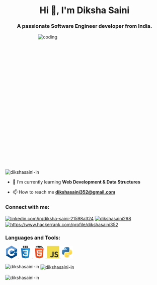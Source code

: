 <h1 align="center">Hi 👋, I'm Diksha Saini</h1>
<h3 align="center">A passionate Software Engineer developer from India.</h3>
<img align="right" alt="coding" width="400" src="<img width="680" height="428" alt="image" src="https://github.com/user-attachments/assets/c5925adc-afaa-4601-9e6d-c3044ed0875c" />



<p align="left"> <img src="https://komarev.com/ghpvc/?username=dikshasaini-in&label=Profile%20views&color=0e75b6&style=flat" alt="dikshasaini-in" /> </p>

- 🌱 I’m currently learning **Web Development & Data Structures**

- 📫 How to reach me **dikshasaini352@gmail.com**

<h3 align="left">Connect with me:</h3>
<p align="left">
<a href="https://linkedin.com/in/linkedin.com/in/diksha-saini-21598a324" target="blank"><img align="center" src="https://raw.githubusercontent.com/rahuldkjain/github-profile-readme-generator/master/src/images/icons/Social/linked-in-alt.svg" alt="linkedin.com/in/diksha-saini-21598a324" height="30" width="40" /></a>
<a href="https://instagram.com/dikshasaini298" target="blank"><img align="center" src="https://raw.githubusercontent.com/rahuldkjain/github-profile-readme-generator/master/src/images/icons/Social/instagram.svg" alt="dikshasaini298" height="30" width="40" /></a>
<a href="https://www.hackerrank.com/https://www.hackerrank.com/profile/dikshasaini352" target="blank"><img align="center" src="https://raw.githubusercontent.com/rahuldkjain/github-profile-readme-generator/master/src/images/icons/Social/hackerrank.svg" alt="https://www.hackerrank.com/profile/dikshasaini352" height="30" width="40" /></a>
</p>

<h3 align="left">Languages and Tools:</h3>
<p align="left"> <a href="https://www.w3schools.com/cpp/" target="_blank" rel="noreferrer"> <img src="https://raw.githubusercontent.com/devicons/devicon/master/icons/cplusplus/cplusplus-original.svg" alt="cplusplus" width="40" height="40"/> </a> <a href="https://www.w3schools.com/css/" target="_blank" rel="noreferrer"> <img src="https://raw.githubusercontent.com/devicons/devicon/master/icons/css3/css3-original-wordmark.svg" alt="css3" width="40" height="40"/> </a> <a href="https://www.w3.org/html/" target="_blank" rel="noreferrer"> <img src="https://raw.githubusercontent.com/devicons/devicon/master/icons/html5/html5-original-wordmark.svg" alt="html5" width="40" height="40"/> </a> <a href="https://developer.mozilla.org/en-US/docs/Web/JavaScript" target="_blank" rel="noreferrer"> <img src="https://raw.githubusercontent.com/devicons/devicon/master/icons/javascript/javascript-original.svg" alt="javascript" width="40" height="40"/> </a> <a href="https://www.python.org" target="_blank" rel="noreferrer"> <img src="https://raw.githubusercontent.com/devicons/devicon/master/icons/python/python-original.svg" alt="python" width="40" height="40"/> </a> </p>

<p><img align="left" src="https://github-readme-stats.vercel.app/api/top-langs?username=dikshasaini-in&show_icons=true&locale=en&layout=compact" alt="dikshasaini-in" /></p>

<p>&nbsp;<img align="center" src="https://github-readme-stats.vercel.app/api?username=dikshasaini-in&show_icons=true&locale=en" alt="dikshasaini-in" /></p>

<p><img align="center" src="https://github-readme-streak-stats.herokuapp.com/?user=dikshasaini-in&" alt="dikshasaini-in" /></p>

